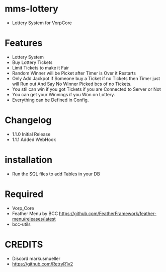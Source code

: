 # mms-lottery 

- Lottery System for VorpCore

# Features
 
- Lottery System 
- Buy Lottery Tickets 
- Limit Tickets to make it Fair
- Random Winner will be Picket after Timer is Over it Restarts
- Only Add Jackpot if Someone buy a Ticket if no Tickets then Timer just will Run out And Say No Winner Picked bcs of no Tickets.
- You stil can win if you got Tickets if you are Connected to Server or Not
- You can get your Winnings if you Won on Lottery.
- Everything can be Defined in Config.


# Changelog

- 1.1.0 Initial Release
- 1.1.1 Added WebHook 

# installation 

- Run the SQL files to add Tables in your DB


# Required
- Vorp_Core 
- Feather Menu by BCC https://github.com/FeatherFramework/feather-menu/releases/latest
- bcc-utils


# CREDITS
- Discord markusmueller 
- https://github.com/RetryR1v2 